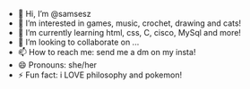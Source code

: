 - 👋 Hi, I’m @samsesz
- 👀 I’m interested in games, music, crochet, drawing and cats!
- 🌱 I’m currently learning html, css, C, cisco, MySql and more!
- 💞️ I’m looking to collaborate on ...
- 📫 How to reach me: send me a dm on my insta!
- 😄 Pronouns: she/her
- ⚡ Fun fact: i LOVE philosophy and pokemon!

<!---
samsesz/samsesz is a ✨ special ✨ repository because its `README.md` (this file) appears on your GitHub profile.
You can click the Preview link to take a look at your changes.
--->
